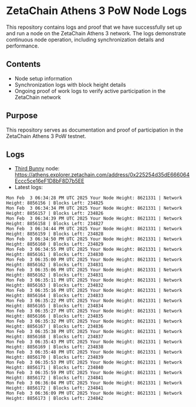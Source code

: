 # ZetaChain Athens 3 PoW Node Logs
This repository contains logs and proof that we have successfully set up and run a node on the ZetaChain Athens 3 network. The logs demonstrate continuous node operation, including synchronization details and performance.

## Contents
- Node setup information
- Synchronization logs with block height details
- Ongoing proof of work logs to verify active participation in the ZetaChain network

## Purpose
This repository serves as documentation and proof of participation in the ZetaChain Athens 3 PoW testnet.

## Logs

- [Third Bunny](https://thirdbunny.xyz/) node: https://athens.explorer.zetachain.com/address/0x225254d35dE666064Eccc5ce16eF1D8bF8D7b5EE
- Latest logs:
```
Mon Feb  3 06:34:28 PM UTC 2025 Your Node Height: 8621331 | Network Height: 8856156 | Blocks Left: 234825
Mon Feb  3 06:34:34 PM UTC 2025 Your Node Height: 8621331 | Network Height: 8856157 | Blocks Left: 234826
Mon Feb  3 06:34:39 PM UTC 2025 Your Node Height: 8621331 | Network Height: 8856158 | Blocks Left: 234827
Mon Feb  3 06:34:44 PM UTC 2025 Your Node Height: 8621331 | Network Height: 8856159 | Blocks Left: 234828
Mon Feb  3 06:34:50 PM UTC 2025 Your Node Height: 8621331 | Network Height: 8856160 | Blocks Left: 234829
Mon Feb  3 06:34:55 PM UTC 2025 Your Node Height: 8621331 | Network Height: 8856161 | Blocks Left: 234830
Mon Feb  3 06:35:00 PM UTC 2025 Your Node Height: 8621331 | Network Height: 8856162 | Blocks Left: 234831
Mon Feb  3 06:35:06 PM UTC 2025 Your Node Height: 8621331 | Network Height: 8856162 | Blocks Left: 234831
Mon Feb  3 06:35:11 PM UTC 2025 Your Node Height: 8621331 | Network Height: 8856163 | Blocks Left: 234832
Mon Feb  3 06:35:16 PM UTC 2025 Your Node Height: 8621331 | Network Height: 8856164 | Blocks Left: 234833
Mon Feb  3 06:35:22 PM UTC 2025 Your Node Height: 8621331 | Network Height: 8856165 | Blocks Left: 234834
Mon Feb  3 06:35:27 PM UTC 2025 Your Node Height: 8621331 | Network Height: 8856166 | Blocks Left: 234835
Mon Feb  3 06:35:32 PM UTC 2025 Your Node Height: 8621331 | Network Height: 8856167 | Blocks Left: 234836
Mon Feb  3 06:35:38 PM UTC 2025 Your Node Height: 8621331 | Network Height: 8856168 | Blocks Left: 234837
Mon Feb  3 06:35:43 PM UTC 2025 Your Node Height: 8621331 | Network Height: 8856169 | Blocks Left: 234838
Mon Feb  3 06:35:48 PM UTC 2025 Your Node Height: 8621331 | Network Height: 8856170 | Blocks Left: 234839
Mon Feb  3 06:35:53 PM UTC 2025 Your Node Height: 8621331 | Network Height: 8856171 | Blocks Left: 234840
Mon Feb  3 06:35:59 PM UTC 2025 Your Node Height: 8621331 | Network Height: 8856172 | Blocks Left: 234841
Mon Feb  3 06:36:04 PM UTC 2025 Your Node Height: 8621331 | Network Height: 8856172 | Blocks Left: 234841
Mon Feb  3 06:36:09 PM UTC 2025 Your Node Height: 8621331 | Network Height: 8856173 | Blocks Left: 234842
```
